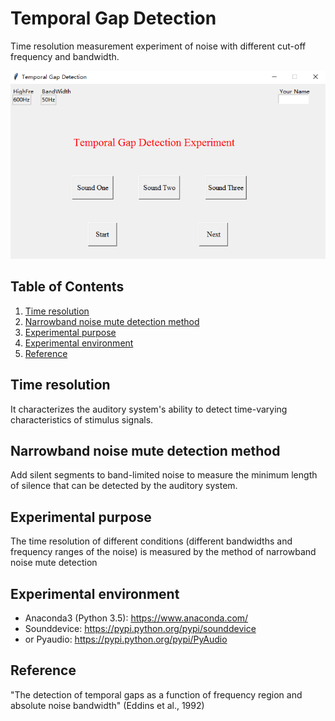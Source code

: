# Temporal Gap Detection
Time resolution measurement experiment of noise with different cut-off frequency and bandwidth.

![](/UI.png)

## Table of Contents
1. [Time resolution](#time-resolution)
2. [Narrowband noise mute detection method](#narrowband-noise-mute-detection-method)
3. [Experimental purpose](#experimental-purpose)
4. [Experimental environment](#experimental-environment)
5. [Reference](#reference)

## Time resolution
It characterizes the auditory system's ability to detect time-varying characteristics of stimulus signals.

## Narrowband noise mute detection method
Add silent segments to band-limited noise to measure the minimum length of silence that can be detected by the auditory system.

## Experimental purpose
The time resolution of different conditions (different bandwidths and frequency ranges of the noise) is measured by the method of narrowband noise mute detection

## Experimental environment
* Anaconda3 (Python 3.5): https://www.anaconda.com/
* Sounddevice: https://pypi.python.org/pypi/sounddevice
* or Pyaudio: https://pypi.python.org/pypi/PyAudio

## Reference
"The detection of temporal gaps as a function of frequency region and absolute noise bandwidth" (Eddins et al., 1992)
